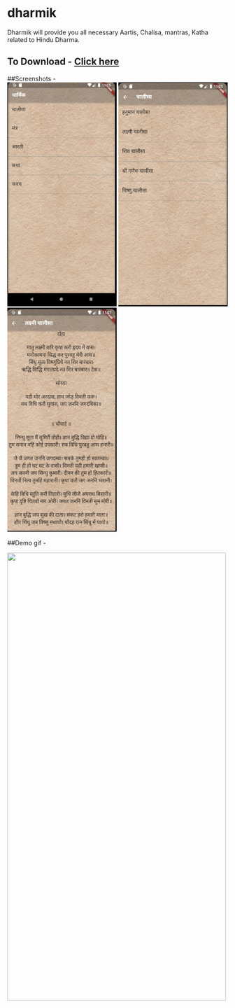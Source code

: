 # dharmik

Dharmik will provide you all necessary Aartis, Chalisa, mantras, Katha related to Hindu Dharma. 

## To Download - <a href="https://github.com/ismaan1998/Dharmik/blob/master/app.apk">Click here</a>

##Screenshots -<br>
<img src="screenshot1.PNG"  width=250, height=512, style="display:inline-block;">
<img src="screenshot2.PNG"  width=250, height=512, style="display:inline-block;">
<img src="screenshot3.PNG"  width=250, height=512, style="display:inline-block;">


##Demo gif -

<img src="video.gif" width=500, height=1024> 
